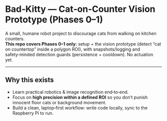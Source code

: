 # Bad‑Kitty — Cat‑on‑Counter Vision Prototype (Phases 0–1)

A small, humane robot project to discourage cats from walking on kitchen counters.  
**This repo covers Phases 0–1 only:** setup + the vision prototype (detect “cat on countertop” inside a polygon ROI), with snapshots/logging and safety‑minded detection guards (persistence + cooldown). No actuation yet.

---

## Why this exists
- Learn practical robotics & image recognition end‑to‑end.
- Focus on **high precision within a defined ROI** so you don’t punish innocent floor cats or background movement.
- Build a clean, laptop‑first workflow: write code locally, sync to the Raspberry Pi to run.
